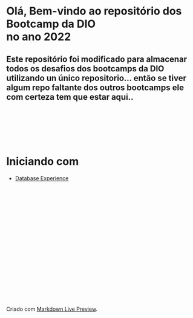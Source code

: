 # Olá, Bem-vindo ao repositório dos Bootcamp da DIO<br> no ano 2022

## Este repositório foi modificado para almacenar todos os desafios dos bootcamps da DIO utilizando un único repositorio... então se tiver algum repo faltante dos outros bootcamps ele com certeza tem que estar aqui..

# <br><br><br>Iniciando com

* [Database Experience](https://github.com/Linblade/DIO-2022/tree/main/database-experience)

# <br><br><br><br><br><br><br><br>

Criado com [Markdown Live Preview](https://markdownlivepreview.com/).

